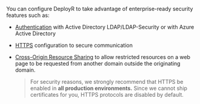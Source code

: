 
You can configure DeployR to take advantage of enterprise-ready security features such as:
+ [Authentication](../../operationalize/security-authentication.md) with Active Directory LDAP/LDAP-Security or with Azure Active Directory

+ [HTTPS](../../operationalize/security-https.md) configuration to secure communication

+ [Cross-Origin Resource Sharing](../../operationalize/security-cors.md) to allow restricted resources on a web page to be requested from another domain outside the originating domain.

   >For security reasons, we strongly recommend that HTTPS be enabled in **all production environments.**  Since we cannot ship certificates for you, HTTPS protocols are disabled by default.